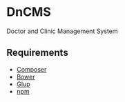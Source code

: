 # DnCMS
Doctor and Clinic Management System

## Requirements
* [Composer](https://getcomposer.org/download/)
* [Bower](http://bower.io/)
* [Glup](https://www.npmjs.com/package/gulp-install)
* [npm](https://docs.npmjs.com/cli/install)
